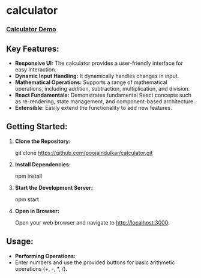 # calculator

### [Calculator Demo](https://poojaindulkar.github.io/calculator/)

## Key Features:

- **Responsive UI:** The calculator provides a user-friendly interface for easy interaction.
- **Dynamic Input Handling:** It dynamically handles changes in input.
- **Mathematical Operations:** Supports a range of mathematical operations, including addition, subtraction, multiplication, and division.
- **React Fundamentals:** Demonstrates fundamental React concepts such as re-rendering, state management, and component-based architecture.
- **Extensible:** Easily extend the functionality to add new features.

## Getting Started:

1. **Clone the Repository:**
   
   git clone https://github.com/poojaindulkar/calculator.git

2. **Install Dependencies:**

   npm install
   
4. **Start the Development Server:**

   npm start

5. **Open in Browser:**
   
   Open your web browser and navigate to [http://localhost:3000](http://localhost:3000).

## Usage:

- **Performing Operations:**
- Enter numbers and use the provided buttons for basic arithmetic operations (+, -, *, /).



